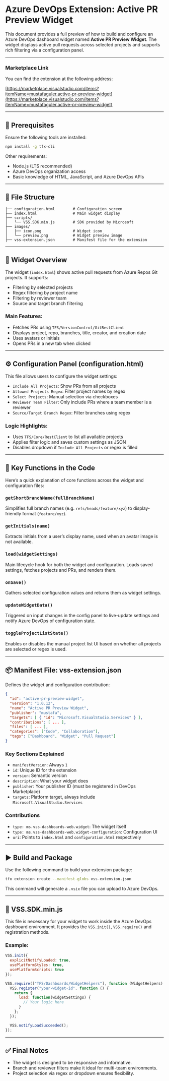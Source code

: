# Azure DevOps Extension: Active PR Preview Widget

This document provides a full preview of how to build and configure an Azure DevOps dashboard widget named **Active PR Preview Widget**. The widget displays active pull requests across selected projects and supports rich filtering via a configuration panel.

---
### Marketplace Link

You can find the extension at the following address:

[https://marketplace.visualstudio.com/items?itemName=mustafaguler.active-pr-preview-widget](https://marketplace.visualstudio.com/items?itemName=mustafaguler.active-pr-preview-widget)

---

## 🧰 Prerequisites

Ensure the following tools are installed:

```bash
npm install -g tfx-cli
```

Other requirements:

* Node.js (LTS recommended)
* Azure DevOps organization access
* Basic knowledge of HTML, JavaScript, and Azure DevOps APIs

---

## 📁 File Structure

```
├── configuration.html        # Configuration screen
├── index.html                # Main widget display
├── scripts/
│   └── VSS.SDK.min.js        # SDK provided by Microsoft
├── images/
│   ├── icon.png              # Widget icon
│   └── preview.png           # Widget preview image
├── vss-extension.json        # Manifest file for the extension
```

---

## 🧩 Widget Overview

The widget (`index.html`) shows active pull requests from Azure Repos Git projects. It supports:

* Filtering by selected projects
* Regex filtering by project name
* Filtering by reviewer team
* Source and target branch filtering

### Main Features:

* Fetches PRs using `TFS/VersionControl/GitRestClient`
* Displays project, repo, branches, title, creator, and creation date
* Uses avatars or initials
* Opens PRs in a new tab when clicked

---

## ⚙️ Configuration Panel (configuration.html)

This file allows users to configure the widget settings:

* `Include All Projects`: Show PRs from all projects
* `Allowed Projects Regex`: Filter project names by regex
* `Select Projects`: Manual selection via checkboxes
* `Reviewer Team Filter`: Only include PRs where a team member is a reviewer
* `Source/Target Branch Regex`: Filter branches using regex

### Logic Highlights:

* Uses `TFS/Core/RestClient` to list all available projects
* Applies filter logic and saves custom settings as JSON
* Disables dropdown if `Include All Projects` or regex is filled

---

## 🔧 Key Functions in the Code

Here’s a quick explanation of core functions across the widget and configuration files:

### `getShortBranchName(fullBranchName)`

Simplifies full branch names (e.g. `refs/heads/feature/xyz`) to display-friendly format (`feature/xyz`).

### `getInitials(name)`

Extracts initials from a user’s display name, used when an avatar image is not available.

### `load(widgetSettings)`

Main lifecycle hook for both the widget and configuration. Loads saved settings, fetches projects and PRs, and renders them.

### `onSave()`

Gathers selected configuration values and returns them as widget settings.

### `updateWidgetData()`

Triggered on input changes in the config panel to live-update settings and notify Azure DevOps of configuration state.

### `toggleProjectListState()`

Enables or disables the manual project list UI based on whether all projects are selected or regex is used.

---

## 📦 Manifest File: vss-extension.json

Defines the widget and configuration contribution:

```json
{
  "id": "active-pr-preview-widget",
  "version": "1.0.12",
  "name": "Active PR Preview Widget",
  "publisher": "mustafa",
  "targets": [ { "id": "Microsoft.VisualStudio.Services" } ],
  "contributions": [ ... ],
  "files": [ ... ],
  "categories": ["Code", "Collaboration"],
  "tags": ["Dashboard", "Widget", "Pull Request"]
}
```

### Key Sections Explained

* `manifestVersion`: Always `1`
* `id`: Unique ID for the extension
* `version`: Semantic version
* `description`: What your widget does
* `publisher`: Your publisher ID (must be registered in DevOps Marketplace)
* `targets`: Platform target, always include `Microsoft.VisualStudio.Services`

### Contributions

* `type: ms.vss-dashboards-web.widget`: The widget itself
* `type: ms.vss-dashboards-web.widget-configuration`: Configuration UI
* `uri`: Points to `index.html` and `configuration.html` respectively

---

## ▶️ Build and Package

Use the following command to build your extension package:

```bash
tfx extension create --manifest-globs vss-extension.json
```

This command will generate a `.vsix` file you can upload to Azure DevOps.

---

## 📌 VSS.SDK.min.js

This file is necessary for your widget to work inside the Azure DevOps dashboard environment. It provides the `VSS.init()`, `VSS.require()` and registration methods.

### Example:

```js
VSS.init({
  explicitNotifyLoaded: true,
  usePlatformStyles: true,
  usePlatformScripts: true
});

VSS.require(["TFS/Dashboards/WidgetHelpers"], function (WidgetHelpers) {
  VSS.register("your-widget-id", function () {
    return {
      load: function(widgetSettings) {
        // Your logic here
      }
    };
  });

  VSS.notifyLoadSucceeded();
});
```

---

## ✅ Final Notes

* The widget is designed to be responsive and informative.
* Branch and reviewer filters make it ideal for multi-team environments.
* Project selection via regex or dropdown ensures flexibility.
